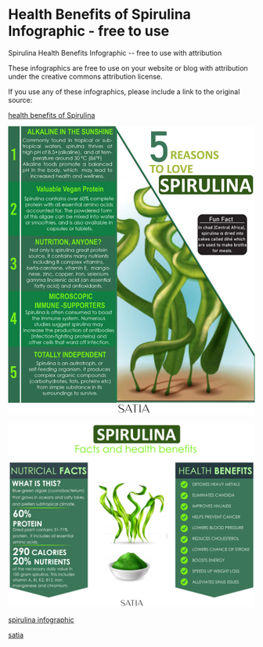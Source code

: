# Health Benefits of Spirulina Infographic - free to use
Spirulina Health Benefits Infographic -- free to use with attribution

These infographics are free to use on your website or blog with attribution under the creative commons attribution license. 

If you use any of these infographics, please include a link to the original source:

[health benefits of Spirulina](https://blog.satia.nyc/spirulina-health-benefits/)

![free to use - Health Benefits of Spirulina Infographic](https://github.com/satia-nyc/health-benefits-of-spirulina-info-graphic/blob/master/health-benefits-of-spirulina-2.jpg)

![free to use - Health Benefits of Spirulina Infographic - 2](https://github.com/satia-nyc/health-benefits-of-spirulina-info-graphic/blob/master/Health-Benefits-Of-Spirulina-1.jpg)


[spirulina infographic](https://satia-nyc.github.io/health-benefits-of-spirulina-info-graphic/)

[satia](https://blog.satia.nyc/)
